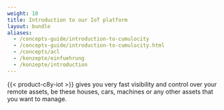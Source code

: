 ```yaml
---
weight: 10
title: Introduction to our IoT platform
layout: bundle
aliases:
  - /concepts-guide/introduction-to-cumulocity
  - /concepts-guide/introduction-to-cumulocity.html
  - /concepts/acl
  - /konzepte/einfuehrung
  - /konzepte/introduction
---
```


{{< product-c8y-iot >}} gives you very fast visibility and control over your remote assets, be these houses, cars, machines or any other assets that you want to manage.
